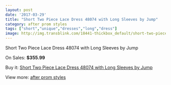 ```yaml
---
layout: post
date: '2017-03-29'
title: "Short Two Piece Lace Dress 48074 with Long Sleeves by Jump"
category: after prom styles
tags: ["short","unique","dresses","long","dress"]
image: http://img.transblink.com/18441-thickbox_default/short-two-piece-lace-dress-48074-with-long-sleeves-by-jump.jpg
---
```

Short Two Piece Lace Dress 48074 with Long Sleeves by Jump

On Sales: **$355.99**
<a href="https://www.transblink.com/en/after-prom-styles/5765-short-two-piece-lace-dress-48074-with-long-sleeves-by-jump.html"><amp-img layout="responsive" width="600" height="600" src="//img.transblink.com/18441-thickbox_default/short-two-piece-lace-dress-48074-with-long-sleeves-by-jump.jpg" alt="Short Two Piece Lace Dress 48074 with Long Sleeves by Jump 0" /></a>
<a href="https://www.transblink.com/en/after-prom-styles/5765-short-two-piece-lace-dress-48074-with-long-sleeves-by-jump.html"><amp-img layout="responsive" width="600" height="600" src="//img.transblink.com/18443-thickbox_default/short-two-piece-lace-dress-48074-with-long-sleeves-by-jump.jpg" alt="Short Two Piece Lace Dress 48074 with Long Sleeves by Jump 1" /></a>
<a href="https://www.transblink.com/en/after-prom-styles/5765-short-two-piece-lace-dress-48074-with-long-sleeves-by-jump.html"><amp-img layout="responsive" width="600" height="600" src="//img.transblink.com/18442-thickbox_default/short-two-piece-lace-dress-48074-with-long-sleeves-by-jump.jpg" alt="Short Two Piece Lace Dress 48074 with Long Sleeves by Jump 2" /></a>

Buy it: [Short Two Piece Lace Dress 48074 with Long Sleeves by Jump](https://www.transblink.com/en/after-prom-styles/5765-short-two-piece-lace-dress-48074-with-long-sleeves-by-jump.html "Short Two Piece Lace Dress 48074 with Long Sleeves by Jump")

View more: [after prom styles](https://www.transblink.com/en/55-after-prom-styles "after prom styles")